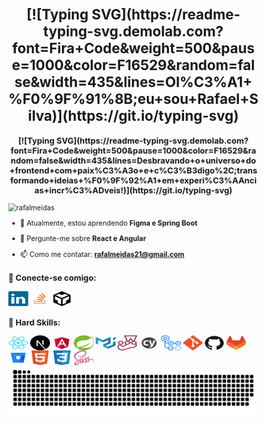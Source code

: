 <h1 align="center">
  [![Typing SVG](https://readme-typing-svg.demolab.com?font=Fira+Code&weight=500&pause=1000&color=F16529&random=false&width=435&lines=Ol%C3%A1+%F0%9F%91%8B;eu+sou+Rafael+Silva)](https://git.io/typing-svg)
</h1>
<h3 align="center">
  [![Typing SVG](https://readme-typing-svg.demolab.com?font=Fira+Code&weight=500&pause=1000&color=F16529&random=false&width=435&lines=Desbravando+o+universo+do+frontend+com+paix%C3%A3o+e+c%C3%B3digo%2C;transformando+ideias+%F0%9F%92%A1+em+experi%C3%AAncias+incr%C3%ADveis!)](https://git.io/typing-svg)
</h3>

<p align="left"> <img src="https://komarev.com/ghpvc/?username=rafalmeidas&label=Profile%20views&color=0e75b6&style=flat" alt="rafalmeidas" /> </p>

- 🌱 Atualmente, estou aprendendo **Figma e Spring Boot**

- 💬 Pergunte-me sobre **React e Angular**

- 📫 Como me contatar: **rafalmeidas21@gmail.com**

<h3 align="left">🔗 Conecte-se comigo:</h3>
<p align="left">
<a href="https://linkedin.com/in/rafaelalmeidasilva" target="_blank"><img align="center" src="https://raw.githubusercontent.com/rafalmeidas/images-profile/main/linkedin.svg" alt="rafaelalmeidasilva" height="30" width="40"/></a>
<a href="https://stackoverflow.com/users/15587778/rafael-silva" target="_blank"><img align="center" src="https://raw.githubusercontent.com/rafalmeidas/images-profile/main/stack-overflow.svg" alt="https://stackoverflow.com/users/15587778/rafael-silva" height="30" width="40" /></a>
<a href="https://codesandbox.io/u/rafalmeidas" target="_blank"><img align="center" src="https://raw.githubusercontent.com/rafalmeidas/images-profile/main/codesandbox.svg" alt="rafalmeidas" height="30" width="40" /></a>
</p>

<h3 align="left">🧠 Hard Skills:</h3>
<a href="https://react.dev/" target="_blank"><img align="center" src="https://raw.githubusercontent.com/rafalmeidas/images-profile/main/react.svg" alt="React" height="30" width="40"/></a>
<a href="https://nextjs.org/" target="_blank"><img align="center" src="https://raw.githubusercontent.com/rafalmeidas/images-profile/main/next-js.svg" alt="Next.js" height="30" width="40"/></a>
<a href="https://angular.io/" target="_blank"><img align="center" src="https://raw.githubusercontent.com/rafalmeidas/images-profile/main/angular.svg" alt="Angular" height="30" width="40"/></a>
<a href="https://spring.io/" target="_blank"><img align="center" src="https://raw.githubusercontent.com/rafalmeidas/images-profile/main/spring.svg" alt="Spring" height="30" width="40"/></a>
<a href="https://mui.com/" target="_blank"><img align="center" src="https://raw.githubusercontent.com/rafalmeidas/images-profile/main/materialUI.svg" alt="MUI" height="30" width="40"/></a>
<a href="https://jestjs.io/" target="_blank"><img align="center" src="https://raw.githubusercontent.com/rafalmeidas/images-profile/main/jest.svg" alt="Jest" height="30" width="40"/></a>
<a href="https://www.cypress.io/" target="_blank"><img align="center" src="https://raw.githubusercontent.com/rafalmeidas/images-profile/main/cypress.svg" alt="Cypress" height="30" width="40"/></a>
<a href="https://docs.github.com/pt/actions" target="_blank"><img align="center" src="https://raw.githubusercontent.com/rafalmeidas/images-profile/main/github-actions.svg" alt="Git Actions" height="30" width="40"/></a>
<a href="https://git-scm.com/" target="_blank"><img align="center" src="https://raw.githubusercontent.com/rafalmeidas/images-profile/main/git.svg" alt="Git" height="30" width="40"/></a>
<a href="https://github.com/" target="_blank"><img align="center" src="https://raw.githubusercontent.com/rafalmeidas/images-profile/main/git-hub.svg" alt="GitHub" height="30" width="40"/></a>
<a href="https://gitlab.com/" target="_blank"><img align="center" src="https://raw.githubusercontent.com/rafalmeidas/images-profile/main/git-lab.svg" alt="GitLab" height="30" width="40"/></a>
<a href="https://bitbucket.org/" target="_blank"><img align="center" src="https://raw.githubusercontent.com/rafalmeidas/images-profile/main/bit-bucket.svg" alt="BitBucket" height="30" width="40"/></a>
<a href="https://developer.mozilla.org/pt-BR/docs/Web/HTML" target="_blank"><img align="center" src="https://raw.githubusercontent.com/rafalmeidas/images-profile/main/html5.svg" alt="HTML5" height="30" width="40"/></a>
<a href="https://developer.mozilla.org/pt-BR/docs/Web/CSS" target="_blank"><img align="center" src="https://raw.githubusercontent.com/rafalmeidas/images-profile/main/css3.svg" alt="CSS3" height="30" width="40"/></a>
<a href="https://sass-lang.com/" target="_blank"><img align="center" src="https://raw.githubusercontent.com/rafalmeidas/images-profile/main/sass.svg" alt="SASS" height="30" width="40"/></a>

<picture align="center">
  <source media="(prefers-color-scheme: dark)" srcset="https://raw.githubusercontent.com/mari4souza/mari4souza/output/github-contribution-grid-snake-dark.svg">
  <source media="(prefers-color-scheme: light)" srcset="https://raw.githubusercontent.com/mari4souza/mari4souza/output/github-contribution-grid-snake-dark.svg">
  <img align="center" alt="github contribution grid snake animation" src="https://raw.githubusercontent.com/mari4souza/mari4souza/output/github-contribution-grid-snake.svg">
</picture>
